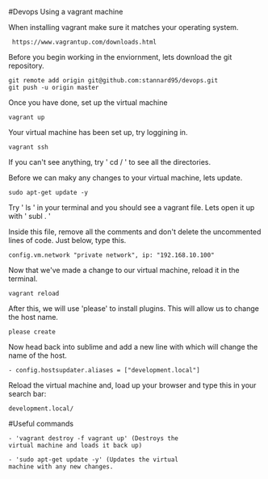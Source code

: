 #Devops Using a vagrant machine

When installing vagrant make sure it matches your operating system.

	 https://www.vagrantup.com/downloads.html

Before you begin working in the enviornment, lets download the git repository.
	
	git remote add origin git@github.com:stannard95/devops.git
	git push -u origin master

Once you have done, set up the virtual machine
	
	vagrant up

Your virtual machine has been set up, try loggining in.

	vagrant ssh

If you can't see anything, try ' cd / ' to see all the directories.


Before we can maky any changes to your virtual machine, lets update.

	sudo apt-get update -y


Try ' ls ' in your terminal and you should see a vagrant file. Lets open it up with ' subl . '

Inside this file, remove all the comments and don't delete the uncommented lines of code. Just below, type this.

	config.vm.network "private network", ip: "192.168.10.100"

Now that we've made a change to our virtual machine, reload it in the terminal.

	vagrant reload

After this, we will use 'please' to install plugins. This will allow us to change the host name.

	please create

Now head back into sublime and add a new line with which will change the name of the host.
	
	- config.hostsupdater.aliases = ["development.local"]

Reload the virtual machine and, load up your browser and type this in your search bar:

	development.local/

	
#Useful commands

	- 'vagrant destroy -f vagrant up' (Destroys the 	
	virtual machine and loads it back up)

	- 'sudo apt-get update -y' (Updates the virtual 
	machine with any new changes.
